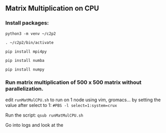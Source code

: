 
## Matrix Multiplication on CPU
### Install packages:
```
python3 -m venv ~/c2p2

. ~/c2p2/bin/activate

pip install mpi4py

pip install numba

pip install numpy

```
### Run matrix multiplication of 500 x 500 matrix without parallelization.

edit `runMatMulCPU.sh` to run on 1 node using vim, gromacs... by setting the value after select to 1: `#PBS -l select=1:system=crux`

Run the script: `qsub runMatMulCPU.sh`

Go into logs and look at the 

